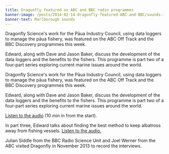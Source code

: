 ```yaml
---
title: Dragonfly featured on ABC and BBC radio programmes
banner-image: /posts/2014-02-14-dragonfly-featured-ABC-and-BBC/sounds-image.jpg
banner-text: Marlborough sounds
---
```

Dragonfly Science's work for the Pāua Industry Council, using data
loggers to manage the pāua fishery, was featured on the ABC Off Track
and the BBC Discovery programmes this week.

Edward, along with Dave and Jason Baker, discuss the development of
the data loggers and the benefits to the fishers. This programme is
part two of a four-part series exploring current marine issues around
the world.

<!--more-->

Dragonfly Science's work for the Pāua Industry Council, using data
loggers to manage the pāua fishery, was featured on the ABC Off Track
and the BBC Discovery programmes this week.

Edward, along with Dave and Jason Baker, discuss the development of
the data loggers and the benefits to the fishers. This programme is
part two of a four-part series exploring current marine issues around
the world.

[Listen to the audio](http://www.abc.net.au/radionational/programs/offtrack/saving-the-ocean2c-part-2/5166828)
(10 min in from the start).

In part three, Edward talks about finding the best method to keep
albatross away from fishing vessels. [Listen to the
audio.](http://www.abc.net.au/radionational/programs/offtrack/saving-the-ocean2c-part-3/5168974)

Julian Siddle from the BBC Radio Science Unit and Joel Werner from the
ABC visited Dragonfly in November 2013 to record the interviews.
